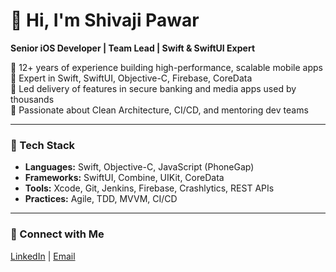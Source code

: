 # 👋 Hi, I'm Shivaji Pawar

**Senior iOS Developer | Team Lead | Swift & SwiftUI Expert**

🎯 12+ years of experience building high-performance, scalable mobile apps  
📱 Expert in Swift, SwiftUI, Objective-C, Firebase, CoreData  
🚀 Led delivery of features in secure banking and media apps used by thousands  
🧠 Passionate about Clean Architecture, CI/CD, and mentoring dev teams

---

### 🔧 Tech Stack

- **Languages:** Swift, Objective-C, JavaScript (PhoneGap)
- **Frameworks:** SwiftUI, Combine, UIKit, CoreData
- **Tools:** Xcode, Git, Jenkins, Firebase, Crashlytics, REST APIs
- **Practices:** Agile, TDD, MVVM, CI/CD

---

### 🤝 Connect with Me

[LinkedIn](https://www.linkedin.com/in/shivaji-pawar-a4323860) | [Email](mailto:shivajinpawar@gmail.com)
